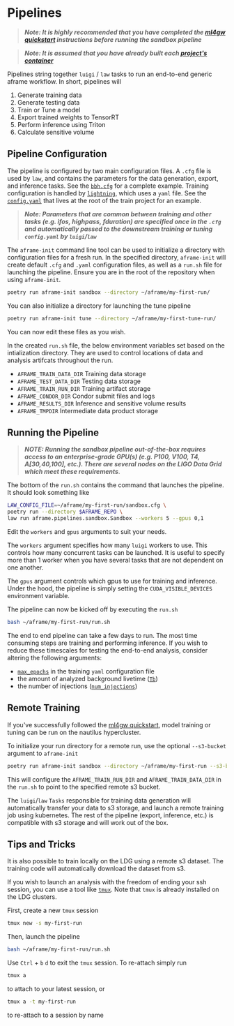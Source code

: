 # Pipelines

> **_Note: It is highly recommended that you have completed the [ml4gw quickstart](https://github.com/ml4gw/quickstart/) instructions before running the sandbox pipeline_**

> **_Note: It is assumed that you have already built each [project's container](../../../projects/README.md)_**

Pipelines string together `luigi` / `law` tasks to run an end-to-end generic aframe workflow.
In short, pipelines will

1. Generate training data 
2. Generate testing data
3. Train or Tune a model
4. Export trained weights to TensorRT
5. Perform inference using Triton
6. Calculate sensitive volume

## Pipeline Configuration
The pipeline is configured by two main configuration files. A `.cfg` file is used by `law`, and contains the parameters
for the data generation, export, and inference tasks. See the [`bbh.cfg`](./configs/bbh.cfg) for a complete example.
Training configuration is handled by [`lightning`](https://lightning.ai/docs/pytorch/stable/), which 
uses a `yaml` file. See the [`config.yaml`](../../../projects/train/config.yaml) that lives at the root of the train project for an example. 

> **_Note: Parameters that are common between training and other tasks (e.g. ifos, highpass, fduration) are specified once in the `.cfg` and automatically passed to the downstream training or tuning `config.yaml` by `luigi`/`law`_**

The `aframe-init` command line tool can be used to initialize a directory with configuration files for a fresh run. In the specified directory, `aframe-init` will create default `.cfg` and `.yaml` configuration files, as well as a `run.sh` file for launching the pipeline. Ensure you are in the root of the repository when using `aframe-init`.

```bash
poetry run aframe-init sandbox --directory ~/aframe/my-first-run/ 
```

You can also initialize a directory for launching the tune pipeline

```bash
poetry run aframe-init tune --directory ~/aframe/my-first-tune-run/ 
```

You can now edit these files as you wish.

In the created `run.sh` file, the below environment variables set based on the intialization directory.
They are used to control locations of data and analysis artifcats throughout the run.

- `AFRAME_TRAIN_DATA_DIR` Training data storage
- `AFRAME_TEST_DATA_DIR` Testing data storage
- `AFRAME_TRAIN_RUN_DIR` Training artifact storage
- `AFRAME_CONDOR_DIR` Condor submit files and logs
- `AFRAME_RESULTS_DIR` Inference and sensitive volume results
- `AFRAME_TMPDIR` Intermediate data product storage 

## Running the Pipeline
> **_NOTE: Running the sandbox pipeline out-of-the-box requires access to an enterprise-grade GPU(s) (e.g. P100, V100, T4, A[30,40,100], etc.). There are several nodes on the LIGO Data Grid which meet these requirements_**.

The bottom of the `run.sh` contains the command that launches the pipeline. It should look something like

```bash
LAW_CONFIG_FILE=~/aframe/my-first-run/sandbox.cfg \
poetry run --directory $AFRAME_REPO \
law run aframe.pipelines.sandbox.Sandbox --workers 5 --gpus 0,1
```

Edit the `workers` and `gpus` arguments to suit your needs.

The `workers` argument specifies how many `luigi` workers to use. This controls how many concurrent tasks 
can be launched. It is useful to specify more than 1 worker when you have several tasks that are not dependent on one another. 

The `gpus` argument controls which gpus to use for training and inference. Under the hood, the pipeline is simply setting
the `CUDA_VISIBLE_DEVICES` environment variable. 

The pipeline can now be kicked off by executing the `run.sh` 

```bash
bash ~/aframe/my-first-run/run.sh
```

The end to end pipeline can take a few days to run. The most time consuming steps are training and performing inference. If you wish to reduce these timescales for testing the end-to-end analysis, consider altering the following arguments:
- [`max_epochs`](../../../projects/train/config.yaml#92) in the training `yaml` configuration file
- the amount of analyzed background livetime ([`Tb`](./configs/base.cfg#17)) 
- the number of injections ([`num_injections`](./configs/base.cfg#101))


## Remote Training
If you've successfully followed the [ml4gw quickstart](https://github.com/ml4gw/quickstart/),
model training or tuning can be run on the nautilus hypercluster. 

To initialize your run directory for a remote run, use the optional `--s3-bucket` argument to `aframe-init`

```bash
poetry run aframe-init sandbox --directory ~/aframe/my-first-run --s3-bucket s3://my-bucket/my-first-run
```

This will configure the `AFRAME_TRAIN_RUN_DIR` and `AFRAME_TRAIN_DATA_DIR` in the `run.sh` to point to the specified remote s3 bucket.

The `luigi`/`law` `Tasks` responsible for training data generation will automatically transfer your data to s3 storage, and launch a remote training job
using kubernetes. The rest of the pipeline (export, inference, etc.) is compatible with s3 storage and will work out of the box.


## Tips and Tricks
It is also possible to train locally on the LDG using a remote s3 dataset. The training code will automatically download the dataset from s3.


If you wish to launch an analysis with the freedom of ending
your ssh session, you can use a tool like [`tmux`](https://github.com/tmux/tmux/wiki). Note that `tmux`
is already installed on the LDG clusters.

First, create a new `tmux` session 

```bash
tmux new -s my-first-run
```

Then, launch the pipeline

```bash
bash ~/aframe/my-first-run/run.sh
```

Use `Ctrl` + `b` `d` to exit the `tmux` session. To re-attach simply run

```bash
tmux a
```

to attach to your latest session, or 

```bash
tmux a -t my-first-run
```

to re-attach to a session by name
